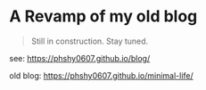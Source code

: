 # A Revamp of my old blog

> Still in construction. Stay tuned.

see: https://phshy0607.github.io/blog/

old blog: https://phshy0607.github.io/minimal-life/
